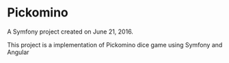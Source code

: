Pickomino 
======================

A Symfony project created on June 21, 2016.

This project is a implementation of Pickomino dice game using Symfony and Angular